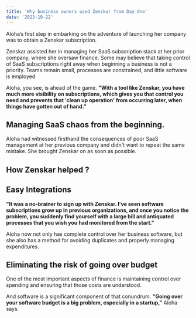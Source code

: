 ```yaml
---
title: 'Why business owners used Zenskar from Day One'
date: '2023-10-22'
---
```


Aloha’s first step in embarking on the adventure of launching  her company was to obtain a Zenskar subscription.

Zenskar assisted her in managing her SaaS subscription stack at her prior company, where she oversaw finance.
Some may believe that taking control of SaaS subscriptions right away when beginning a business is not a priority. Teams remain small, processes are constrained, and little software is employed

Aloha, you see, is ahead of the game.
**"With a tool like Zenskar, you have much more visibility on subscriptions, which gives you that control you need and prevents that 'clean up operation' from occurring later, when things have gotten out of hand."**


## Managing SaaS chaos from the beginning.

Aloha had witnessed firsthand the consequences of poor SaaS management at her previous company and didn't want to repeat the same mistake.  She brought Zenskar on as soon as possible.

## How  Zenskar helped ?

## Easy Integrations

**"It was a no-brainer to sign up with Zenskar. I've seen software subscriptions grow up in previous organizations, and once you notice the problem, you suddenly find yourself with a large bill and antiquated processes that you wish you had monitored from the start."**

Aloha now not only has complete control over her business software, but she also has a method for avoiding duplicates and properly managing expenditures.

## Eliminating the risk of going over budget

One of the most important aspects of finance is maintaining control over spending and ensuring that those costs are understood.

And software is a significant component of that conundrum. **"Going over your software budget is a big problem, especially in a startup,"** Aloha says.
